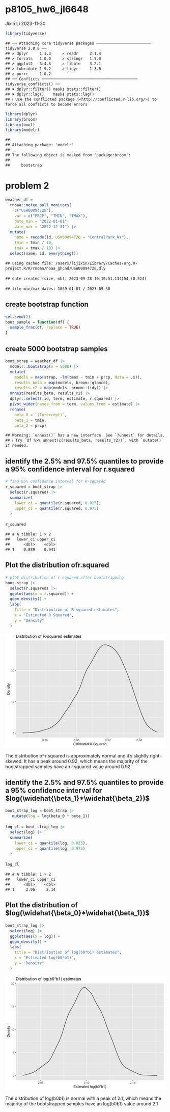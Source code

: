 p8105_hw6_jl6648
================
Jixin Li
2023-11-30

``` r
library(tidyverse)
```

    ## ── Attaching core tidyverse packages ──────────────────────── tidyverse 2.0.0 ──
    ## ✔ dplyr     1.1.3     ✔ readr     2.1.4
    ## ✔ forcats   1.0.0     ✔ stringr   1.5.0
    ## ✔ ggplot2   3.4.3     ✔ tibble    3.2.1
    ## ✔ lubridate 1.9.2     ✔ tidyr     1.3.0
    ## ✔ purrr     1.0.2     
    ## ── Conflicts ────────────────────────────────────────── tidyverse_conflicts() ──
    ## ✖ dplyr::filter() masks stats::filter()
    ## ✖ dplyr::lag()    masks stats::lag()
    ## ℹ Use the conflicted package (<http://conflicted.r-lib.org/>) to force all conflicts to become errors

``` r
library(dplyr)
library(broom)
library(boot)
library(modelr)
```

    ## 
    ## Attaching package: 'modelr'
    ## 
    ## The following object is masked from 'package:broom':
    ## 
    ##     bootstrap

# problem 2

``` r
weather_df = 
  rnoaa::meteo_pull_monitors(
    c("USW00094728"),
    var = c("PRCP", "TMIN", "TMAX"), 
    date_min = "2022-01-01",
    date_max = "2022-12-31") |>
  mutate(
    name = recode(id, USW00094728 = "CentralPark_NY"),
    tmin = tmin / 10,
    tmax = tmax / 10) |>
  select(name, id, everything())
```

    ## using cached file: /Users/lijixin/Library/Caches/org.R-project.R/R/rnoaa/noaa_ghcnd/USW00094728.dly

    ## date created (size, mb): 2023-09-28 10:19:51.134154 (8.524)

    ## file min/max dates: 1869-01-01 / 2023-09-30

## create bootstrap function

``` r
set.seed(2)
boot_sample = function(df) {
  sample_frac(df, replace = TRUE)
}
```

## create 5000 bootstrap samples

``` r
boot_strap = weather_df |>  
  modelr::bootstrap(n = 5000) |> 
  mutate(
    models = map(strap, ~lm(tmax ~ tmin + prcp, data = .x)),
    results_beta = map(models, broom::glance),
    results_r2 = map(models, broom::tidy)) |> 
  unnest(results_beta, results_r2) |> 
  dplyr::select(.id, term, estimate, r.squared) |> 
  pivot_wider(names_from = term, values_from = estimate) |> 
  rename(
    beta_0 = `(Intercept)`,
    beta_1 = tmin,
    beta_2 = prcp) 
```

    ## Warning: `unnest()` has a new interface. See `?unnest` for details.
    ## ℹ Try `df %>% unnest(c(results_beta, results_r2))`, with `mutate()` if needed.

## identify the 2.5% and 97.5% quantiles to provide a 95% confidence interval for r.squared

``` r
# find 95% confidence interval for R-squared
r_squared = boot_strap |>
  select(r.squared) |>
  summarize(
    lower_ci = quantile(r.squared, 0.025),
    upper_ci = quantile(r.squared, 0.975)
  ) 

r_squared
```

    ## # A tibble: 1 × 2
    ##   lower_ci upper_ci
    ##      <dbl>    <dbl>
    ## 1    0.889    0.941

## Plot the distribution ofr.squared

``` r
# plot distribution of r-squared after bootstrapping
boot_strap |>
  select(r.squared) |>
  ggplot(aes(x = r.squared)) + 
  geom_density() + 
  labs(
    title = "Distribution of R-squared estimates",
    x = "Estimated R Squared",
    y = "Density"
  )
```

![](p8105_hw6_jl6648_files/figure-gfm/unnamed-chunk-6-1.png)<!-- -->

The distribution of r.squared is approximately normal and it’s slightly
right-skewed. It has a peak around 0.92, which means the majority of the
bootstrapped samples have an r.squared value around 0.92.

## identify the 2.5% and 97.5% quantiles to provide a 95% confidence interval for $log(\widehat{\beta_1}*\widehat{\beta_2})$

``` r
boot_strap_log = boot_strap |> 
   mutate(log = log(beta_0 * beta_1))

log_cl = boot_strap_log |>
  select(log) |> 
  summarize(
    lower_ci = quantile(log, 0.025),
    upper_ci = quantile(log, 0.975)
  )

log_cl
```

    ## # A tibble: 1 × 2
    ##   lower_ci upper_ci
    ##      <dbl>    <dbl>
    ## 1     2.06     2.14

## Plot the distribution of $log(\widehat{\beta_0}*\widehat{\beta_1})$

``` r
boot_strap_log |>
  select(log) |>
  ggplot(aes(x = log)) + 
  geom_density() + 
  labs(
    title = "Distribution of log(b0*b1) estimates",
    x = "Estimated log(b0*b1)",
    y = "Density"
  )
```

![](p8105_hw6_jl6648_files/figure-gfm/unnamed-chunk-8-1.png)<!-- -->

The distribution of log(b0b1) is normal with a peak of 2.1, which means
the majority of the bootstrapped samples have an log(b0b1) value around
2.1
